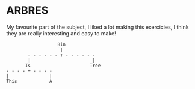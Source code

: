 # ARBRES
My favourite part of the subject, I liked a lot making this exercicies, I think they are really interesting and easy to make!

``` 
                   Bin
                    |
        - - - - - - + - - - - - - 
        |                       |
       Is                      Tree
- - - - + - - - -
|               |
This            A
```
